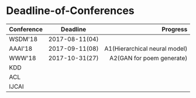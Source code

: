 # Deadline-of-Conferences
| Conference        | Deadline           | Progress  |
| ------------- |:-------------:| -----:|
|WSDM'18 | 2017-08-11(04)||
|AAAI'18 | 2017-09-11(08)| A1(Hierarchical neural model) |
|WWW'18  | 2017-10-31(27) | A2(GAN for poem generate) |
|KDD     |              
|ACL     |
|IJCAI   |

